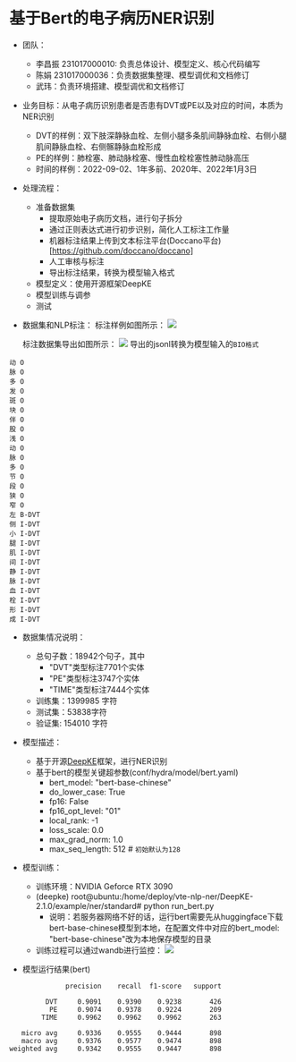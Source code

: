 # 基于Bert的电子病历NER识别

- 团队：
  - 李昌振 231017000010: 负责总体设计、模型定义、核心代码编写
  - 陈娟 231017000036：负责数据集整理、模型调优和文档修订
  - 武玮：负责环境搭建、模型调优和文档修订


- 业务目标：从电子病历识别患者是否患有DVT或PE以及对应的时间，本质为NER识别
  - DVT的样例：双下肢深静脉血栓、左侧小腿多条肌间静脉血栓、右侧小腿肌间静脉血栓、右侧髂静脉血栓形成
  - PE的样例：肺栓塞、肺动脉栓塞、慢性血栓栓塞性肺动脉高压
  - 时间的样例：2022-09-02、1年多前、2020年、2022年1月3日
- 处理流程：
  - 准备数据集
    - 提取原始电子病历文档，进行句子拆分
    - 通过正则表达式进行初步识别，简化人工标注工作量
    - 机器标注结果上传到文本标注平台(Doccano平台)[https://github.com/doccano/doccano]
    - 人工审核与标注
    - 导出标注结果，转换为模型输入格式
  - 模型定义：使用开源框架DeepKE
  - 模型训练与调参
  - 测试
- 数据集和NLP标注：
  标注样例如图所示：
  ![](./img/daccono_sample.png)

  标注数据集导出如图所示：
  ![](./img/dataset.png)
  导出的jsonl转换为模型输入的`BIO格式`
```
动 O
脉 O
多 O
发 O
斑 O
块 O
伴 O
股 O
浅 O
动 O
脉 O
多 O
节 O
段 O
狭 O
窄 O
左 B-DVT
侧 I-DVT
小 I-DVT
腿 I-DVT
肌 I-DVT
间 I-DVT
静 I-DVT
脉 I-DVT
血 I-DVT
栓 I-DVT
形 I-DVT
成 I-DVT
```
- 数据集情况说明：
  -  总句子数：18942个句子，其中
     - "DVT"类型标注7701个实体
     - "PE"类型标注3747个实体
     - "TIME"类型标注7444个实体
  - 训练集：1399985 字符
  - 测试集：53838字符     
  - 验证集:  154010   字符
- 模型描述：
  - 基于开源[DeepKE](https://github.com/zjunlp/DeepKE)框架，进行NER识别
  - 基于bert的模型关键超参数(conf/hydra/model/bert.yaml)
     - bert_model: "bert-base-chinese"
     - do_lower_case: True
     - fp16: False
     - fp16_opt_level: "01"
     - local_rank: -1
     - loss_scale: 0.0
     - max_grad_norm: 1.0
     - max_seq_length: 512 # `初始默认为128`
- 模型训练：
  - 训练环境：NVIDIA Geforce RTX 3090
  - (deepke) root@ubuntu:/home/deploy/vte-nlp-ner/DeepKE-2.1.0/example/ner/standard# python  run_bert.py
    - 说明：若服务器网络不好的话，运行bert需要先从huggingface下载bert-base-chinese模型到本地，在配置文件中对应的bert_model: "bert-base-chinese"改为本地保存模型的目录
  - 训练过程可以通过wandb进行监控：
    ![](./img/wandb.png)

- 模型运行结果(bert)
```
              precision    recall  f1-score   support

         DVT     0.9091    0.9390    0.9238       426
          PE     0.9074    0.9378    0.9224       209
        TIME     0.9962    0.9962    0.9962       263

   micro avg     0.9336    0.9555    0.9444       898
   macro avg     0.9376    0.9577    0.9474       898
weighted avg     0.9342    0.9555    0.9447       898
```


